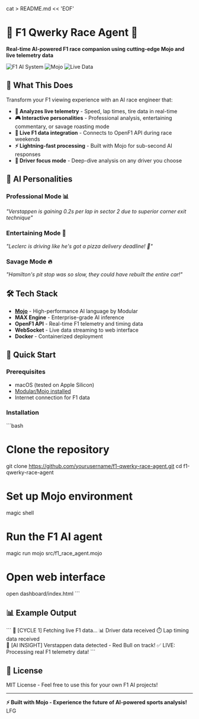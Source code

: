 cat > README.md << 'EOF'
# 🏁 F1 Qwerky Race Agent 💼

**Real-time AI-powered F1 race companion using cutting-edge Mojo and live telemetry data**

![F1 AI System](https://img.shields.io/badge/F1-AI%20System-red) ![Mojo](https://img.shields.io/badge/Language-Mojo-blue) ![Live Data](https://img.shields.io/badge/Data-Live%20F1%20API-green)

## 🚀 What This Does

Transform your F1 viewing experience with an AI race engineer that:

- **🧠 Analyzes live telemetry** - Speed, lap times, tire data in real-time
- **🎮 Interactive personalities** - Professional analysis, entertaining commentary, or savage roasting mode  
- **📡 Live F1 data integration** - Connects to OpenF1 API during race weekends
- **⚡ Lightning-fast processing** - Built with Mojo for sub-second AI responses
- **🎯 Driver focus mode** - Deep-dive analysis on any driver you choose

## 🎪 AI Personalities

### Professional Mode 📊
*"Verstappen is gaining 0.2s per lap in sector 2 due to superior corner exit technique"*

### Entertaining Mode 🎉  
*"Leclerc is driving like he's got a pizza delivery deadline! 🍕"*

### Savage Mode 🔥
*"Hamilton's pit stop was so slow, they could have rebuilt the entire car!"*

## 🛠️ Tech Stack

- **[Mojo](https://docs.modular.com/mojo/)** - High-performance AI language by Modular
- **MAX Engine** - Enterprise-grade AI inference
- **OpenF1 API** - Real-time F1 telemetry and timing data
- **WebSocket** - Live data streaming to web interface
- **Docker** - Containerized deployment

## 🏁 Quick Start

### Prerequisites
- macOS (tested on Apple Silicon)
- [Modular/Mojo installed](https://docs.modular.com/mojo/manual/get-started/)
- Internet connection for F1 data

### Installation

\`\`\`bash
# Clone the repository
git clone https://github.com/yourusername/f1-qwerky-race-agent.git
cd f1-qwerky-race-agent

# Set up Mojo environment
magic shell

# Run the F1 AI agent
magic run mojo src/f1_race_agent.mojo

# Open web interface
open dashboard/index.html
\`\`\`

## 📊 Example Output

\`\`\`
🔄 [CYCLE 1] Fetching live F1 data...
📊 Driver data received
⏱️ Lap timing data received  
🧠 [AI INSIGHT] Verstappen data detected - Red Bull on track!
✅ LIVE: Processing real F1 telemetry data!
\`\`\`

## 📜 License

MIT License - Feel free to use this for your own F1 AI projects!

---

**⚡ Built with Mojo - Experience the future of AI-powered sports analysis!**
LFG

